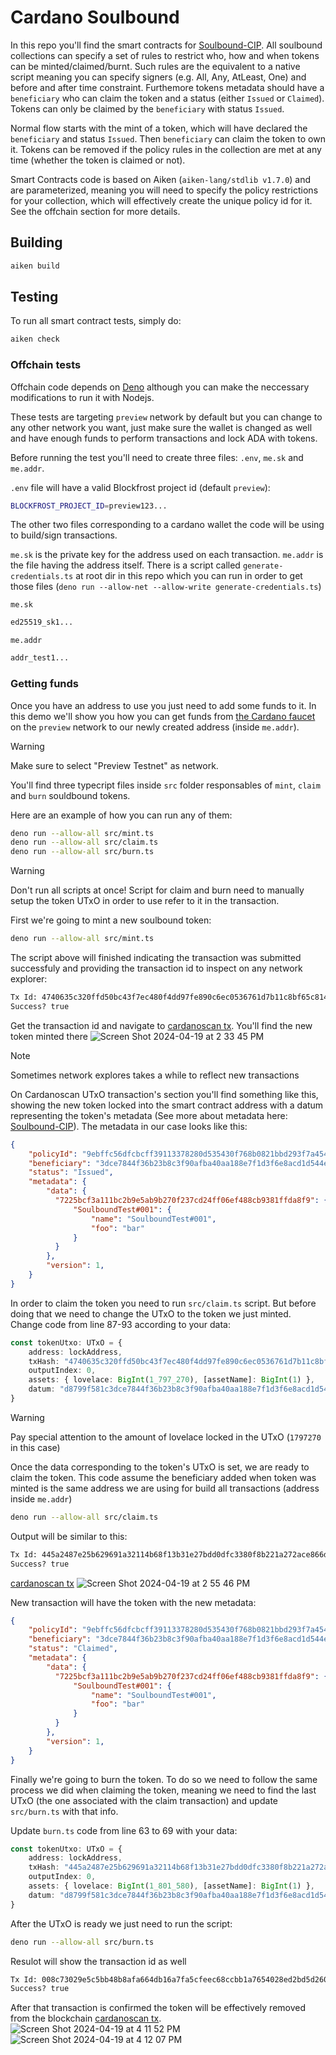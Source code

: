 # Cardano Soulbound

In this repo you'll find the smart contracts for [Soulbound-CIP](https://github.com/AdaSouls/CIPs/tree/master/CIP-0888). All soulbound collections can specify a set of rules to restrict who, how and when tokens can be minted/claimed/burnt. Such rules are the equivalent to a native script meaning you can specify signers (e.g. All, Any, AtLeast, One) and before and after time constraint. Furthemore tokens metadata should have a `beneficiary` who can claim the token and a status (either `Issued` or `Claimed`). Tokens can only be claimed by the `beneficiary` with status `Issued`.

Normal flow starts with the mint of a token, which will have declared the `beneficiary` and status `Issued`. Then `beneficiary` can claim the token to own it. Tokens can be removed if the policy rules in the collection are met at any time (whether the token is claimed or not).

Smart Contracts code is based on Aiken (`aiken-lang/stdlib v1.7.0`) and are parameterized, meaning you will need to specify the policy restrictions for your collection, which will effectively create the unique policy id for it. See the offchain section for more details.

## Building

```sh
aiken build
```

## Testing

To run all smart contract tests, simply do:

```sh
aiken check
```
### Offchain tests

Offchain code depends on [Deno](https://deno.com/) although you can make the neccessary modifications to run it with Nodejs.

These tests are targeting `preview` network by default but you can change to any other network you want, just make sure the wallet is changed as well and have enough funds to perform transactions and lock ADA with tokens.

Before running the test you'll need to create three files: `.env`, `me.sk` and `me.addr`.

`.env` file will have a valid Blockfrost project id (default `preview`):

```sh
BLOCKFROST_PROJECT_ID=preview123...
```
The other two files corresponding to a cardano wallet the code will be using to build/sign transactions.

`me.sk` is the private key for the address used on each transaction. `me.addr` is the file having the address itself. There is a script called `generate-credentials.ts` at root dir in this repo which you can run in order to get those files (`deno run --allow-net --allow-write generate-credentials.ts`)

`me.sk`
```sh
ed25519_sk1...
```

`me.addr`
```sh
addr_test1...
```
### Getting funds

Once you have an address to use you just need to add some funds to it. In this demo we'll show you how you can get funds from  [the Cardano faucet](https://docs.cardano.org/cardano-testnet/tools/faucet) on the `preview` network to our newly created address (inside `me.addr`).

> [!WARNING]
> Make sure to select "Preview Testnet" as network.

You'll find three typecript files inside `src` folder responsables of `mint`, `claim` and `burn` souldbound tokens.

Here are an example of how you can run any of them:
```sh
deno run --allow-all src/mint.ts 
deno run --allow-all src/claim.ts 
deno run --allow-all src/burn.ts 
```
> [!WARNING]
> Don't run all scripts at once! Script for claim and burn need to manually setup the token UTxO in order to use refer to it in the transaction.

First we're going to mint a new soulbound token:
```sh
deno run --allow-all src/mint.ts 
```
The script above will finished indicating the transaction was submitted successfuly and providing the transaction id to inspect on any network explorer:
```sh
Tx Id: 4740635c320ffd50bc43f7ec480f4dd97fe890c6ec0536761d7b11c8bf65c814
Success? true
```

Get the transaction id and navigate to [cardanoscan tx](https://preview.cardanoscan.io/transaction/4740635c320ffd50bc43f7ec480f4dd97fe890c6ec0536761d7b11c8bf65c814). You'll find the new token minted there
![Screen Shot 2024-04-19 at 2 33 45 PM](https://github.com/AdaSouls/Cardano-Soulbound/assets/16786232/68863c3d-a106-45aa-8884-4be57e9c9d31)


> [!NOTE]
> Sometimes network explores takes a while to reflect new transactions

On Cardanoscan UTxO transaction's section you'll find something like this, showing the new token locked into the smart contract address with a datum representing the token's metadata (See more about metadata here: [Soulbound-CIP](https://github.com/AdaSouls/CIPs/tree/master/CIP-0888)). The metadata in our case looks like this:

```json
{
    "policyId": "9ebffc56dfcbcff39113378280d535430f768b0821bbd293f7a4546bb8d73fa8", // mint contract paramenterized policy hash
    "beneficiary": "3dce7844f36b23b8c3f90afba40aa188e7f1d3f6e8acd1d544ed1da9", // the address payment credential hash
    "status": "Issued",
    "metadata": {
        "data": {
          "7225bcf3a111bc2b9e5ab9b270f237cd24ff06ef488cb9381ffda8f9": {
              "SoulboundTest#001": {
                  "name": "SoulboundTest#001",
                  "foo": "bar"
              }
          }
        },
        "version": 1,
    }
}
```

In order to claim the token you need to run `src/claim.ts` script. But before doing that we need to change the UTxO to the token we just minted. Change code from line 87-93 according to your data:
```ts
const tokenUtxo: UTxO = {
    address: lockAddress,
    txHash: "4740635c320ffd50bc43f7ec480f4dd97fe890c6ec0536761d7b11c8bf65c814",
    outputIndex: 0,
    assets: { lovelace: BigInt(1_797_270), [assetName]: BigInt(1) },
    datum: "d8799f581c3dce7844f36b23b8c3f90afba40aa188e7f1d3f6e8acd1d544ed1da946497373756564d8799fa158383732323562636633613131316263326239653561623962323730663233376364323466663036656634383863623933383166666461386639a151536f756c626f756e645465737423303031a2446e616d6551536f756c626f756e64546573742330303143666f6f4362617201d87a80ffff"
}
```

> [!WARNING]
> Pay special attention to the amount of lovelace locked in the UTxO (`1797270` in this case)

Once the data corresponding to the token's UTxO is set, we are ready to claim the token. This code assume the beneficiary added when token was minted is the same address we are using for build all transactions (address inside `me.addr`)
```sh
deno run --allow-all src/claim.ts 
```

Output will be similar to this:
```sh
Tx Id: 445a2487e25b629691a32114b68f13b31e27bdd0dfc3380f8b221a272ace866d
Success? true
```
[cardanoscan tx](https://preview.cardanoscan.io/transaction/445a2487e25b629691a32114b68f13b31e27bdd0dfc3380f8b221a272ace866d)
![Screen Shot 2024-04-19 at 2 55 46 PM](https://github.com/AdaSouls/Cardano-Soulbound/assets/16786232/fd8474f1-4c10-444e-b4ec-b4fc8d32b83c)


New transaction will have the token with the new metadata:
```json
{
    "policyId": "9ebffc56dfcbcff39113378280d535430f768b0821bbd293f7a4546bb8d73fa8", // mint contract paramenterized policy hash
    "beneficiary": "3dce7844f36b23b8c3f90afba40aa188e7f1d3f6e8acd1d544ed1da9", // the address payment credential hash
    "status": "Claimed",
    "metadata": {
        "data": {
          "7225bcf3a111bc2b9e5ab9b270f237cd24ff06ef488cb9381ffda8f9": {
              "SoulboundTest#001": {
                  "name": "SoulboundTest#001",
                  "foo": "bar"
              }
          }
        },
        "version": 1,
    }
}
```

Finally we're going to burn the token. To do so we need to follow the same process we did when claiming the token, meaning we need to find the last UTxO (the one associated with the claim transaction) and update `src/burn.ts` with that info.

Update `burn.ts` code from line 63 to 69 with your data:
```ts
const tokenUtxo: UTxO = {
    address: lockAddress,
    txHash: "445a2487e25b629691a32114b68f13b31e27bdd0dfc3380f8b221a272ace866d",
    outputIndex: 0,
    assets: { lovelace: BigInt(1_801_580), [assetName]: BigInt(1) },
    datum: "d8799f581c3dce7844f36b23b8c3f90afba40aa188e7f1d3f6e8acd1d544ed1da947436c61696d6564d8799fa158383732323562636633613131316263326239653561623962323730663233376364323466663036656634383863623933383166666461386639a151536f756c626f756e645465737423303031a2446e616d6551536f756c626f756e64546573742330303143666f6f4362617201d87a80ffff"
}
```
After the UTxO is ready we just need to run the script:
```sh
deno run --allow-all src/burn.ts 
```
Resulot will show the transaction id as well
```sh
Tx Id: 008c73029e5c5bb48b8afa664db16a7fa5cfeec68ccbb1a7654028ed2bd5d260
Success? true
```

After that transaction is confirmed the token will be effectively removed from the blockchain [cardanoscan tx](https://preview.cardanoscan.io/transaction/008c73029e5c5bb48b8afa664db16a7fa5cfeec68ccbb1a7654028ed2bd5d260). 
![Screen Shot 2024-04-19 at 4 11 52 PM](https://github.com/AdaSouls/Cardano-Soulbound/assets/16786232/e835db51-52a9-4c5a-9dad-bd5d348c0ef9)
![Screen Shot 2024-04-19 at 4 12 07 PM](https://github.com/AdaSouls/Cardano-Soulbound/assets/16786232/ff96a067-1387-4de8-954a-9ef38c1b08e1)
